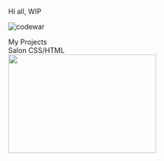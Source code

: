 Hi all,
WIP



![codewar](https://www.codewars.com/users/rrobert-lab/badges/large)

<div>My Projects</div>
<div>Salon CSS/HTML</div>
<div align="left">
  <img src="https://media.giphy.com/media/jCulJrHvHJmHcWiuET/giphy-downsized.gif" width="300" height="200"/>
</div>

